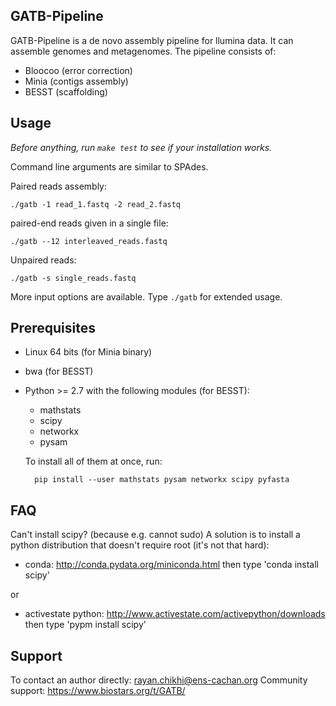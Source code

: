 GATB-Pipeline
-------------

GATB-Pipeline is a de novo assembly pipeline for llumina data. 
It can assemble genomes and metagenomes.
The pipeline consists of:
- Bloocoo (error correction)
- Minia (contigs assembly)
- BESST (scaffolding)


Usage
-----

*Before anything, run `make test` to see if your installation works.*

Command line arguments are similar to SPAdes.

Paired reads assembly:

    ./gatb -1 read_1.fastq -2 read_2.fastq

paired-end reads given in a single file:

    ./gatb --12 interleaved_reads.fastq

Unpaired reads:

    ./gatb -s single_reads.fastq

More input options are available. Type `./gatb` for extended usage.



Prerequisites
-------------

- Linux 64 bits (for Minia binary)

- bwa (for BESST)

- Python >= 2.7 with the following modules (for BESST):

    * mathstats
    * scipy
    * networkx
    * pysam

  To install all of them at once, run:

        pip install --user mathstats pysam networkx scipy pyfasta


FAQ
---

Can't install scipy? (because e.g. cannot sudo) A solution is to install a python distribution that doesn't require root (it's not that hard):

- conda: http://conda.pydata.org/miniconda.html then type 'conda install scipy'

or

- activestate python: http://www.activestate.com/activepython/downloads then type 'pypm install scipy'

Support
-------

To contact an author directly: rayan.chikhi@ens-cachan.org
Community support: https://www.biostars.org/t/GATB/
